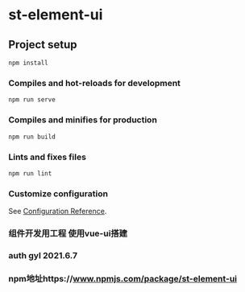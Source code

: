 # st-element-ui

## Project setup
```
npm install
```

### Compiles and hot-reloads for development
```
npm run serve
```

### Compiles and minifies for production
```
npm run build
```

### Lints and fixes files
```
npm run lint
```

### Customize configuration
See [Configuration Reference](https://cli.vuejs.org/config/).

### 组件开发用工程 使用vue-ui搭建
### auth gyl 2021.6.7
### npm地址https://www.npmjs.com/package/st-element-ui

